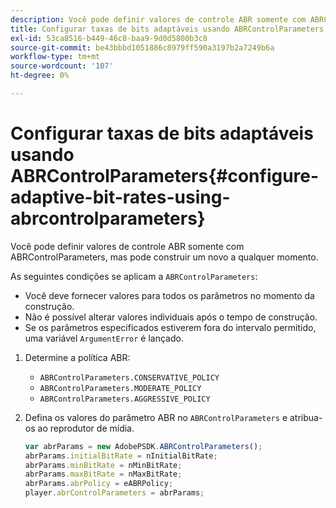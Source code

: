 ```yaml
---
description: Você pode definir valores de controle ABR somente com ABRControlParameters, mas pode construir um novo a qualquer momento.
title: Configurar taxas de bits adaptáveis usando ABRControlParameters
exl-id: 53ca8516-b449-46c8-baa9-9d0d5800b3c8
source-git-commit: be43bbbd1051886c8979ff590a3197b2a7249b6a
workflow-type: tm+mt
source-wordcount: '107'
ht-degree: 0%

---
```


# Configurar taxas de bits adaptáveis usando ABRControlParameters{#configure-adaptive-bit-rates-using-abrcontrolparameters}

Você pode definir valores de controle ABR somente com ABRControlParameters, mas pode construir um novo a qualquer momento.

As seguintes condições se aplicam a `ABRControlParameters`:

* Você deve fornecer valores para todos os parâmetros no momento da construção.
* Não é possível alterar valores individuais após o tempo de construção.
* Se os parâmetros especificados estiverem fora do intervalo permitido, uma variável `ArgumentError` é lançado.

1. Determine a política ABR:

   * `ABRControlParameters.CONSERVATIVE_POLICY`
   * `ABRControlParameters.MODERATE_POLICY`
   * `ABRControlParameters.AGGRESSIVE_POLICY`

1. Defina os valores do parâmetro ABR no `ABRControlParameters` e atribua-os ao reprodutor de mídia.

   ```js
   var abrParams = new AdobePSDK.ABRControlParameters(); 
   abrParams.initialBitRate = nInitialBitRate; 
   abrParams.minBitRate = nMinBitRate; 
   abrParams.maxBitRate = nMaxBitRate; 
   abrParams.abrPolicy = eABRPolicy; 
   player.abrControlParameters = abrParams;
   ```

